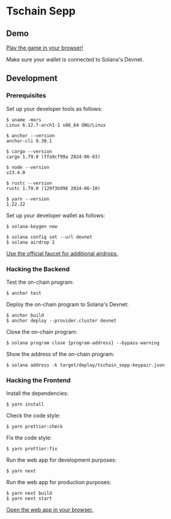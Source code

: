 # Tschain Sepp

## Demo

[Play the game in your browser!](https://tschain-sepp.i7i.ch)

Make sure your wallet is connected to Solana's Devnet.

## Development

### Prerequisites

Set up your developer tools as follows:

	$ uname -mors
	Linux 6.12.7-arch1-1 x86_64 GNU/Linux
	
	$ anchor --version
	anchor-cli 0.30.1
	
	$ cargo --version
	cargo 1.79.0 (ffa9cf99a 2024-06-03)
	
	$ node --version
	v23.4.0
	
	$ rustc --version
	rustc 1.79.0 (129f3b996 2024-06-10)
	
	$ yarn --version
	1.22.22

Set up your developer wallet as follows:

	$ solana-keygen new
	
	$ solana config set --url devnet
	$ solana airdrop 2

[Use the official faucet for additional airdrops.](https://faucet.solana.com)

### Hacking the Backend

Test the on-chain program:

	$ anchor test

Deploy the on-chain program to Solana's Devnet:

	$ anchor build
	$ anchor deploy --provider.cluster devnet

Close the on-chain program:

	$ solana program close {program-address} --bypass-warning

Show the address of the on-chain program:

	$ solana address -k target/deploy/tschain_sepp-keypair.json

### Hacking the Frontend

Install the dependencies:

	$ yarn install

Check the code style:

	$ yarn prettier:check

Fix the code style:

	$ yarn prettier:fix

Run the web app for development purposes:

	$ yarn next

Run the web app for production purposes:

	$ yarn next build
	$ yarn next start

[Open the web app in your browser.](http://localhost:3000)
